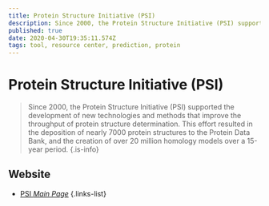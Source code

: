 ```yaml
---
title: Protein Structure Initiative (PSI)
description: Since 2000, the Protein Structure Initiative (PSI) supported the development of new technologies and methods that improve the throughput of protein structure determination.
published: true
date: 2020-04-30T19:35:11.574Z
tags: tool, resource center, prediction, protein
---
```


# Protein Structure Initiative (PSI)

> Since 2000, the Protein Structure Initiative (PSI) supported the development of new technologies and methods that improve the throughput of protein structure determination. This effort resulted in the deposition of nearly 7000 protein structures to the Protein Data Bank, and the creation of over 20 million homology models over a 15-year period.
{.is-info}

 

## Website 

- [PSI *Main Page*](http://kb.psi-structuralgenomics.org/)
 {.links-list}

 